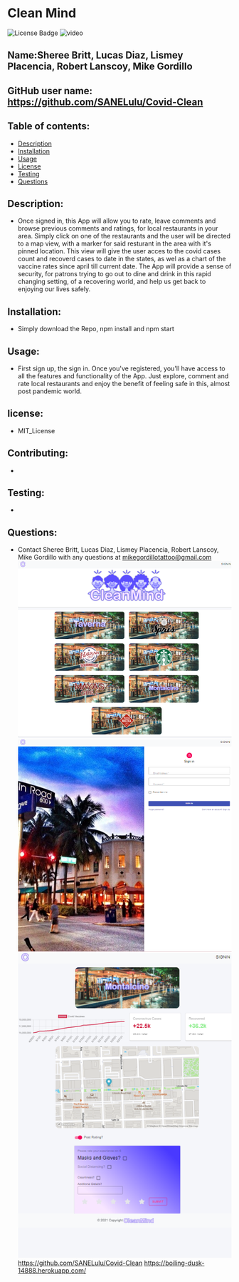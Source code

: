 # Clean Mind

![License Badge](https://img.shields.io/static/v1?label=License&message=MIT_License&color=blue)
![video](./client/src/assets/appsample.gif)

## Name:Sheree Britt, Lucas Diaz, Lismey Placencia, Robert Lanscoy, Mike Gordillo

## GitHub user name: https://github.com/SANELulu/Covid-Clean

## Table of contents:

- [Description](#description)
- [Installation](#Installation)
- [Usage](#usage)
- [License](#license)
- [Testing](#testing)
- [Questions](#questions)

## Description:

- Once signed in, this App will allow you to rate, leave comments and browse previous comments and ratings, for local restaurants in your area. Simply click on one of the restaurants and the user will be directed to a map view, with a marker for said resturant in the area with it's pinned location. This view will give the user acces to the covid cases count and recoverd cases to date in the states, as wel as a chart of the vaccine rates since april till current date. The App will provide a sense of security, for patrons trying to go out to dine and drink in this rapid changing setting, of a recovering world, and help us get back to enjoying our lives safely.

## Installation:

- Simply download the Repo, npm install and npm start

## Usage:

- First sign up, the sign in. Once you've registered, you'll have access to all the features and functionality of the App. Just explore, comment and rate local restaurants and enjoy the benefit of feeling safe in this, almost post pandemic world.

## license:

- MIT_License

## Contributing:

-

## Testing:

-

## Questions:

- Contact Sheree Britt, Lucas Diaz, Lismey Placencia, Robert Lanscoy, Mike Gordillo with any questions at mikegordillotattoo@gmail.com
  ![screenshot](./client/src/assets/app1.png)
  ![screenshot](./client/src/assets/app2.png)
  ![screenshot](./client/src/assets/app3.png)
  https://github.com/SANELulu/Covid-Clean
  https://boiling-dusk-14888.herokuapp.com/
